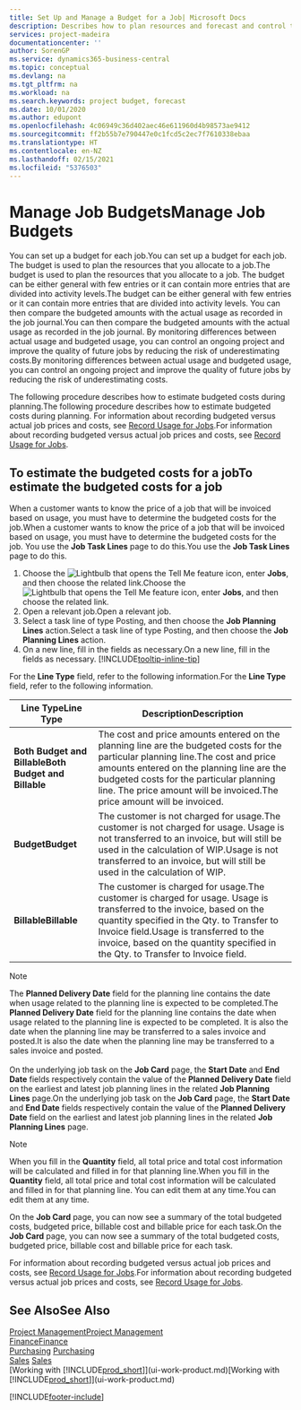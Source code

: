 ```yaml
---
title: Set Up and Manage a Budget for a Job| Microsoft Docs
description: Describes how to plan resources and forecast and control the costs of a project by setting up a budget for each job.
services: project-madeira
documentationcenter: ''
author: SorenGP
ms.service: dynamics365-business-central
ms.topic: conceptual
ms.devlang: na
ms.tgt_pltfrm: na
ms.workload: na
ms.search.keywords: project budget, forecast
ms.date: 10/01/2020
ms.author: edupont
ms.openlocfilehash: 4c06949c36d402aec46e611960d4b98573ae9412
ms.sourcegitcommit: ff2b55b7e790447e0c1fcd5c2ec7f7610338ebaa
ms.translationtype: HT
ms.contentlocale: en-NZ
ms.lasthandoff: 02/15/2021
ms.locfileid: "5376503"
---
```

# <a name="manage-job-budgets"></a><span data-ttu-id="fce06-103">Manage Job Budgets</span><span class="sxs-lookup"><span data-stu-id="fce06-103">Manage Job Budgets</span></span>
<span data-ttu-id="fce06-104">You can set up a budget for each job.</span><span class="sxs-lookup"><span data-stu-id="fce06-104">You can set up a budget for each job.</span></span> <span data-ttu-id="fce06-105">The budget is used to plan the resources that you allocate to a job.</span><span class="sxs-lookup"><span data-stu-id="fce06-105">The budget is used to plan the resources that you allocate to a job.</span></span> <span data-ttu-id="fce06-106">The budget can be either general with few entries or it can contain more entries that are divided into activity levels.</span><span class="sxs-lookup"><span data-stu-id="fce06-106">The budget can be either general with few entries or it can contain more entries that are divided into activity levels.</span></span> <span data-ttu-id="fce06-107">You can then compare the budgeted amounts with the actual usage as recorded in the job journal.</span><span class="sxs-lookup"><span data-stu-id="fce06-107">You can then compare the budgeted amounts with the actual usage as recorded in the job journal.</span></span> <span data-ttu-id="fce06-108">By monitoring differences between actual usage and budgeted usage, you can control an ongoing project and improve the quality of future jobs by reducing the risk of underestimating costs.</span><span class="sxs-lookup"><span data-stu-id="fce06-108">By monitoring differences between actual usage and budgeted usage, you can control an ongoing project and improve the quality of future jobs by reducing the risk of underestimating costs.</span></span>

<span data-ttu-id="fce06-109">The following procedure describes how to estimate budgeted costs during planning.</span><span class="sxs-lookup"><span data-stu-id="fce06-109">The following procedure describes how to estimate budgeted costs during planning.</span></span> <span data-ttu-id="fce06-110">For information about recording budgeted versus actual job prices and costs, see [Record Usage for Jobs](projects-how-record-job-usage.md).</span><span class="sxs-lookup"><span data-stu-id="fce06-110">For information about recording budgeted versus actual job prices and costs, see [Record Usage for Jobs](projects-how-record-job-usage.md).</span></span>  

## <a name="to-estimate-the-budgeted-costs-for-a-job"></a><a name="JobBudgetCosts"></a> <span data-ttu-id="fce06-111">To estimate the budgeted costs for a job</span><span class="sxs-lookup"><span data-stu-id="fce06-111">To estimate the budgeted costs for a job</span></span>
<span data-ttu-id="fce06-112">When a customer wants to know the price of a job that will be invoiced based on usage, you must have to determine the budgeted costs for the job.</span><span class="sxs-lookup"><span data-stu-id="fce06-112">When a customer wants to know the price of a job that will be invoiced based on usage, you must have to determine the budgeted costs for the job.</span></span> <span data-ttu-id="fce06-113">You use the **Job Task Lines** page to do this.</span><span class="sxs-lookup"><span data-stu-id="fce06-113">You use the **Job Task Lines** page to do this.</span></span>

1. <span data-ttu-id="fce06-114">Choose the ![Lightbulb that opens the Tell Me feature](media/ui-search/search_small.png "Tell me what you want to do") icon, enter **Jobs**, and then choose the related link.</span><span class="sxs-lookup"><span data-stu-id="fce06-114">Choose the ![Lightbulb that opens the Tell Me feature](media/ui-search/search_small.png "Tell me what you want to do") icon, enter **Jobs**, and then choose the related link.</span></span>  
2. <span data-ttu-id="fce06-115">Open a relevant job.</span><span class="sxs-lookup"><span data-stu-id="fce06-115">Open a relevant job.</span></span>
3. <span data-ttu-id="fce06-116">Select a task line of type Posting, and then choose the **Job Planning Lines** action.</span><span class="sxs-lookup"><span data-stu-id="fce06-116">Select a task line of type Posting, and then choose the **Job Planning Lines** action.</span></span>
4. <span data-ttu-id="fce06-117">On a new line, fill in the fields as necessary.</span><span class="sxs-lookup"><span data-stu-id="fce06-117">On a new line, fill in the fields as necessary.</span></span> [!INCLUDE[tooltip-inline-tip](includes/tooltip-inline-tip_md.md)]   

<span data-ttu-id="fce06-118">For the **Line Type** field, refer to the following information.</span><span class="sxs-lookup"><span data-stu-id="fce06-118">For the **Line Type** field, refer to the following information.</span></span>  

| <span data-ttu-id="fce06-119">Line Type</span><span class="sxs-lookup"><span data-stu-id="fce06-119">Line Type</span></span> | <span data-ttu-id="fce06-120">Description</span><span class="sxs-lookup"><span data-stu-id="fce06-120">Description</span></span> |
| --- | --- |
| <span data-ttu-id="fce06-121">**Both Budget and Billable**</span><span class="sxs-lookup"><span data-stu-id="fce06-121">**Both Budget and Billable**</span></span> |<span data-ttu-id="fce06-122">The cost and price amounts entered on the planning line are the budgeted costs for the particular planning line.</span><span class="sxs-lookup"><span data-stu-id="fce06-122">The cost and price amounts entered on the planning line are the budgeted costs for the particular planning line.</span></span> <span data-ttu-id="fce06-123">The price amount will be invoiced.</span><span class="sxs-lookup"><span data-stu-id="fce06-123">The price amount will be invoiced.</span></span> |
| <span data-ttu-id="fce06-124">**Budget**</span><span class="sxs-lookup"><span data-stu-id="fce06-124">**Budget**</span></span> |<span data-ttu-id="fce06-125">The customer is not charged for usage.</span><span class="sxs-lookup"><span data-stu-id="fce06-125">The customer is not charged for usage.</span></span> <span data-ttu-id="fce06-126">Usage is not transferred to an invoice, but will still be used in the calculation of WIP.</span><span class="sxs-lookup"><span data-stu-id="fce06-126">Usage is not transferred to an invoice, but will still be used in the calculation of WIP.</span></span> |
| <span data-ttu-id="fce06-127">**Billable**</span><span class="sxs-lookup"><span data-stu-id="fce06-127">**Billable**</span></span> |<span data-ttu-id="fce06-128">The customer is charged for usage.</span><span class="sxs-lookup"><span data-stu-id="fce06-128">The customer is charged for usage.</span></span> <span data-ttu-id="fce06-129">Usage is transferred to the invoice, based on the quantity specified in the Qty. to Transfer to Invoice field.</span><span class="sxs-lookup"><span data-stu-id="fce06-129">Usage is transferred to the invoice, based on the quantity specified in the Qty. to Transfer to Invoice field.</span></span> |

> [!NOTE]  
> <span data-ttu-id="fce06-130">The **Planned Delivery Date** field for the planning line contains the date when usage related to the planning line is expected to be completed.</span><span class="sxs-lookup"><span data-stu-id="fce06-130">The **Planned Delivery Date** field for the planning line contains the date when usage related to the planning line is expected to be completed.</span></span> <span data-ttu-id="fce06-131">It is also the date when the planning line may be transferred to a sales invoice and posted.</span><span class="sxs-lookup"><span data-stu-id="fce06-131">It is also the date when the planning line may be transferred to a sales invoice and posted.</span></span> <br /><br /> <span data-ttu-id="fce06-132">On the underlying job task on the **Job Card** page, the **Start Date** and **End Date** fields respectively contain the value of the **Planned Delivery Date** field on the earliest and latest job planning lines in the related **Job Planning Lines** page.</span><span class="sxs-lookup"><span data-stu-id="fce06-132">On the underlying job task on the **Job Card** page, the **Start Date** and **End Date** fields respectively contain the value of the **Planned Delivery Date** field on the earliest and latest job planning lines in the related **Job Planning Lines** page.</span></span>

> [!NOTE]  
>   <span data-ttu-id="fce06-133">When you fill in the **Quantity** field, all total price and total cost information will be calculated and filled in for that planning line.</span><span class="sxs-lookup"><span data-stu-id="fce06-133">When you fill in the **Quantity** field, all total price and total cost information will be calculated and filled in for that planning line.</span></span> <span data-ttu-id="fce06-134">You can edit them at any time.</span><span class="sxs-lookup"><span data-stu-id="fce06-134">You can edit them at any time.</span></span>

<span data-ttu-id="fce06-135">On the **Job Card** page, you can now see a summary of the total budgeted costs, budgeted price, billable cost and billable price for each task.</span><span class="sxs-lookup"><span data-stu-id="fce06-135">On the **Job Card** page, you can now see a summary of the total budgeted costs, budgeted price, billable cost and billable price for each task.</span></span>

<span data-ttu-id="fce06-136">For information about recording budgeted versus actual job prices and costs, see [Record Usage for Jobs](projects-how-record-job-usage.md).</span><span class="sxs-lookup"><span data-stu-id="fce06-136">For information about recording budgeted versus actual job prices and costs, see [Record Usage for Jobs](projects-how-record-job-usage.md).</span></span>

## <a name="see-also"></a><span data-ttu-id="fce06-137">See Also</span><span class="sxs-lookup"><span data-stu-id="fce06-137">See Also</span></span>
[<span data-ttu-id="fce06-138">Project Management</span><span class="sxs-lookup"><span data-stu-id="fce06-138">Project Management</span></span>](projects-manage-projects.md)  
[<span data-ttu-id="fce06-139">Finance</span><span class="sxs-lookup"><span data-stu-id="fce06-139">Finance</span></span>](finance.md)  
<span data-ttu-id="fce06-140">[Purchasing](purchasing-manage-purchasing.md)       </span><span class="sxs-lookup"><span data-stu-id="fce06-140">[Purchasing](purchasing-manage-purchasing.md)       </span></span>  
<span data-ttu-id="fce06-141">[Sales](sales-manage-sales.md)    </span><span class="sxs-lookup"><span data-stu-id="fce06-141">[Sales](sales-manage-sales.md)    </span></span>  
<span data-ttu-id="fce06-142">[Working with [!INCLUDE[prod_short](includes/prod_short.md)]](ui-work-product.md)</span><span class="sxs-lookup"><span data-stu-id="fce06-142">[Working with [!INCLUDE[prod_short](includes/prod_short.md)]](ui-work-product.md)</span></span>  


[!INCLUDE[footer-include](includes/footer-banner.md)]